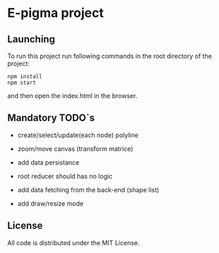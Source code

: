 # E-pigma project

## Launching 

To run this project run following commands in the root directory of the project:

```
npm install
npm start
```
and then open the index.html in the browser.

## Mandatory TODO`s

- create/select/update(each node) polyline
- zoom/move canvas (transform matrice)
- add data persistance

- root reducer should has no logic
- add data fetching from the back-end (shape list)
- add draw/resize mode

## License

All code is distributed under the MIT License.
